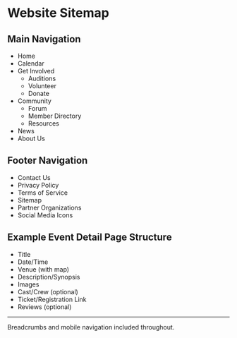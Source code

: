 # Website Sitemap

## Main Navigation
- Home
- Calendar
- Get Involved
    - Auditions
    - Volunteer
    - Donate
- Community
    - Forum
    - Member Directory
    - Resources
- News
- About Us

## Footer Navigation
- Contact Us
- Privacy Policy
- Terms of Service
- Sitemap
- Partner Organizations
- Social Media Icons

## Example Event Detail Page Structure
- Title
- Date/Time
- Venue (with map)
- Description/Synopsis
- Images
- Cast/Crew (optional)
- Ticket/Registration Link
- Reviews (optional)

---

Breadcrumbs and mobile navigation included throughout.
